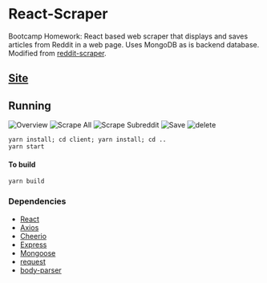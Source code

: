 # React-Scraper
Bootcamp Homework: React based web scraper that displays and saves articles from Reddit in a web page. Uses MongoDB as is backend database. Modified from [reddit-scraper](https://github.com/asajbel/reddit-scraper).


## [Site](https://obscure-peak-41640.herokuapp.com/)

## Running
![Overview](./READMEimages/Overview.gif)
![Scrape All](./READMEimages/scrapeAll.gif)
![Scrape Subreddit](./READMEimages/scrapeSub.gif)
![Save](./READMEimages/save.gif)
![delete](./READMEimages/delete.gif)


```
yarn install; cd client; yarn install; cd ..
yarn start
```

#### To build
```
yarn build
```

### Dependencies
* [React](https://reactjs.org/)
* [Axios](https://www.npmjs.com/package/axios)
* [Cheerio](https://cheerio.js.org/)
* [Express](https://expressjs.com/)
* [Mongoose](http://mongoosejs.com/)
* [request](https://www.npmjs.com/package/request)
* [body-parser](https://www.npmjs.com/package/body-parser)